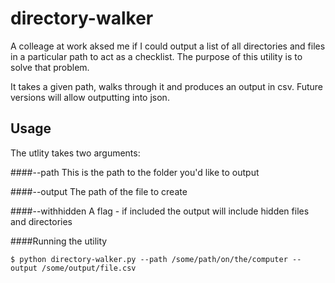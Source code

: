 # directory-walker
A colleage at work aksed me if I could output a list of all directories and files in a particular path to act as a checklist. The purpose of this utility is to solve that problem.

It takes a given path, walks through it and produces an output in csv. Future versions will allow outputting into json.

## Usage

The utlity takes two arguments:

####--path 
This is the path to the folder you'd like to output

####--output 
The path of the file to create

####--withhidden
A flag - if included the output will include hidden files and directories

####Running the utility
```
$ python directory-walker.py --path /some/path/on/the/computer --output /some/output/file.csv
```
